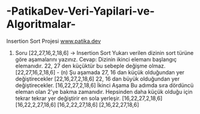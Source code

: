 # -PatikaDev-Veri-Yapilari-ve-Algoritmalar- 
 Insertion Sort Projesi
 www.patika.dev
 1. Soru 
 [22,27,16,2,18,6] -> Insertion Sort
 Yukarı verilen dizinin sort türüne göre aşamalarını yazınız.
 Cevap:
 Dizinin ikinci elemanı başlangıç elemanıdır. 22, 27 den küçüktür bu sebeple değişme olmaz.
 [22,27,16,2,18,6] - (n)
 Şu aşamada  27, 16 dan küçük olduğundan yer değiştirecekler
 [22,16,27,2,18,6]
 22, 16 dan büyük olduğundan yer değiştirecekler.
 [16,22,27,2,18,6]
 İkinci Aşama
 Bu adımda sıra dördüncü eleman olan 2'ye bakma zamanıdır. Hepsinden daha küçük olduğu için tekrar tekrar yer değiştirir en sola yerleşir.
 [16,22,27,2,18,6]
 [16,22,2,27,18,6]
 [16,2,22,27,18,6]
 [2,16,22,27,18,6]
  
 
 








 
